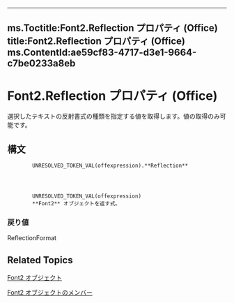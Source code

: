 

---
ms.Toctitle:Font2.Reflection プロパティ (Office)
title:Font2.Reflection プロパティ (Office)
ms.ContentId:ae59cf83-4717-d3e1-9664-c7be0233a8eb
---
# Font2.Reflection プロパティ (Office)




選択したテキストの反射書式の種類を指定する値を取得します。値の取得のみ可能です。

## 構文

            UNRESOLVED_TOKEN_VAL(offexpression).**Reflection**




            UNRESOLVED_TOKEN_VAL(offexpression)
            **Font2** オブジェクトを返す式。

### 戻り値
ReflectionFormat





## Related Topics

[Font2 オブジェクト](8e892c52-56d9-72bd-2893-b15a17cd59ae.md)

[Font2 オブジェクトのメンバー](8c91a433-b474-486a-4c03-eb9f7b44ecb0.md)




